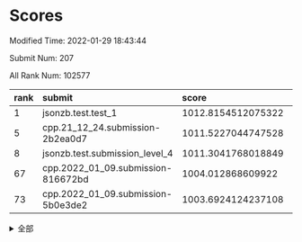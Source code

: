 # Scores

Modified Time: 2022-01-29 18:43:44

Submit Num: 207

All Rank Num: 102577

| rank |               submit               |       score        |       sigma        | pk_num |
| :--- | :--------------------------------- | :----------------- | :----------------- | :----- |
| 1    | jsonzb.test.test_1                 | 1012.8154512075322 | 0.7941898708568518 | 1983   |
| 5    | cpp.21_12_24.submission-2b2ea0d7   | 1011.5227044747528 | 0.7814875316239283 | 1979   |
| 8    | jsonzb.test.submission_level_4     | 1011.3041768018849 | 0.7771153849932906 | 1979   |
| 67   | cpp.2022_01_09.submission-816672bd | 1004.012868609922  | 0.712195241950565  | 1983   |
| 73   | cpp.2022_01_09.submission-5b0e3de2 | 1003.6924124237108 | 0.7076107008697403 | 1986   |


<details>
<summary>全部</summary>

| rank |                 submit                 |       score        |       sigma        | pk_num |
| :--- | :------------------------------------- | :----------------- | :----------------- | :----- |
| 1    | jsonzb.test.test_1                     | 1012.8154512075322 | 0.7941898708568518 | 1983   |
| 2    | gobigger.level_3.submission_level_3_49 | 1012.4746949575944 | 0.7800256338094019 | 1982   |
| 3    | gobigger.level_3.submission_level_3_0  | 1011.9444191308156 | 0.780661013099472  | 1980   |
| 4    | gobigger.level_3.submission_level_3_7  | 1011.7346981911202 | 0.7929220257281077 | 1980   |
| 5    | cpp.21_12_24.submission-2b2ea0d7       | 1011.5227044747528 | 0.7814875316239283 | 1979   |
| 6    | gobigger.level_3.submission_level_3_24 | 1011.4677617983002 | 0.783345834691826  | 1976   |
| 7    | gobigger.level_3.submission_level_3_2  | 1011.3482652270988 | 0.7530129952548664 | 1985   |
| 8    | jsonzb.test.submission_level_4         | 1011.3041768018849 | 0.7771153849932906 | 1979   |
| 9    | gobigger.level_3.submission_level_3_8  | 1010.982018180961  | 0.7837574046547414 | 1979   |
| 10   | gobigger.level_3.submission_level_3_43 | 1010.7805096734389 | 0.7544513847637213 | 1983   |
| 11   | gobigger.level_3.submission_level_3_35 | 1010.6943067859187 | 0.7701714583862646 | 1983   |
| 12   | gobigger.level_3.submission_level_3_45 | 1010.6522476770937 | 0.7669452139293772 | 1984   |
| 13   | gobigger.level_3.submission_level_3_37 | 1010.606885431108  | 0.7667160735263041 | 1987   |
| 14   | gobigger.level_3.submission_level_3_27 | 1010.5413437810125 | 0.7462721390151473 | 1977   |
| 15   | gobigger.level_3.submission_level_3_9  | 1010.5364172780244 | 0.7604302589407229 | 1988   |
| 16   | gobigger.level_3.submission_level_3_42 | 1010.4586566845101 | 0.7585850565193918 | 1981   |
| 17   | gobigger.level_3.submission_level_3_41 | 1010.4394197482466 | 0.7443721244855314 | 1980   |
| 18   | gobigger.level_3.submission_level_3_18 | 1010.432723349904  | 0.7633370497860396 | 1984   |
| 19   | gobigger.level_3.submission_level_3_22 | 1010.3662689503892 | 0.753733567488653  | 1985   |
| 20   | gobigger.level_3.submission_level_3_10 | 1010.3529758910286 | 0.74634917628509   | 1986   |
| 21   | gobigger.level_3.submission_level_3_13 | 1010.349998341959  | 0.7590500317112379 | 1983   |
| 22   | gobigger.level_3.submission_level_3_40 | 1010.3227592504096 | 0.7538611522676626 | 1983   |
| 23   | gobigger.level_3.submission_level_3_12 | 1010.1315184941366 | 0.7478690824021874 | 1983   |
| 24   | gobigger.level_3.submission_level_3_46 | 1010.1174152173722 | 0.787740592848104  | 1980   |
| 25   | gobigger.level_3.submission_level_3_29 | 1010.0944963385706 | 0.7778907713213313 | 1983   |
| 26   | gobigger.level_3.submission_level_3_32 | 1010.0083562345856 | 0.7530214968700945 | 1982   |
| 27   | gobigger.level_3.submission_level_3_26 | 1010.0073108732116 | 0.7683189851079568 | 1979   |
| 28   | gobigger.level_3.submission_level_3_30 | 1009.9051559092079 | 0.7638028830218784 | 1976   |
| 29   | gobigger.level_3.submission_level_3_4  | 1009.799060647844  | 0.7526581215188052 | 1984   |
| 30   | gobigger.level_3.submission_level_3_19 | 1009.7859639247218 | 0.7674264601767409 | 1986   |
| 31   | gobigger.level_3.submission_level_3_5  | 1009.7840331475387 | 0.763632850385443  | 1985   |
| 32   | gobigger.level_3.submission_level_3_3  | 1009.7692552219135 | 0.779213281502689  | 1980   |
| 33   | gobigger.level_3.submission_level_3_1  | 1009.6359107585312 | 0.7485016659234112 | 1988   |
| 34   | gobigger.level_3.submission_level_3_47 | 1009.6229178042361 | 0.7801440285748372 | 1978   |
| 35   | gobigger.level_3.submission_level_3_34 | 1009.5859189216396 | 0.7681345078639247 | 1978   |
| 36   | gobigger.level_3.submission_level_3_44 | 1009.5290990074221 | 0.7406296971307795 | 1984   |
| 37   | gobigger.level_3.submission_level_3_23 | 1009.4010348354377 | 0.7573369134002916 | 1982   |
| 38   | gobigger.level_3.submission_level_3_20 | 1009.3948814826388 | 0.7538495280824168 | 1982   |
| 39   | gobigger.level_3.submission_level_3_6  | 1009.3733589456411 | 0.7644852598012473 | 1986   |
| 40   | gobigger.level_3.submission_level_3_14 | 1009.367448563426  | 0.7616945456057055 | 1990   |
| 41   | gobigger.level_3.submission_level_3_16 | 1009.2086143102979 | 0.7419351011799866 | 1983   |
| 42   | gobigger.level_3.submission_level_3_39 | 1009.201891208702  | 0.7604887673272118 | 1986   |
| 43   | gobigger.level_3.submission_level_3_31 | 1009.0928526852148 | 0.7522216317225958 | 1985   |
| 44   | gobigger.level_3.submission_level_3_11 | 1009.0492479109821 | 0.7432015867301554 | 1983   |
| 45   | gobigger.level_3.submission_level_3_28 | 1008.994498365573  | 0.7567001001234972 | 1988   |
| 46   | gobigger.level_3.submission_level_3_15 | 1008.9196493751688 | 0.745344077483586  | 1983   |
| 47   | gobigger.level_3.submission_level_3_48 | 1008.9037215186756 | 0.7227265787064661 | 1983   |
| 48   | gobigger.level_3.submission_level_3_36 | 1008.8733505470736 | 0.7402359156445683 | 1983   |
| 49   | gobigger.level_3.submission_level_3_38 | 1008.8233351129236 | 0.7507682075797196 | 1976   |
| 50   | gobigger.level_3.submission_level_3_17 | 1008.7558492889648 | 0.7521997088914965 | 1980   |
| 51   | gobigger.level_3.submission_level_3_21 | 1008.7100371768138 | 0.740943781780763  | 1986   |
| 52   | gobigger.level_3.submission_level_3_33 | 1008.6705025585545 | 0.7504969193717346 | 1985   |
| 53   | gobigger.level_3.submission_level_3_25 | 1008.605851176814  | 0.7580588998526339 | 1985   |
| 54   | gobigger.level_1.submission_level_1_15 | 1005.4468553540327 | 0.7135639924972531 | 1981   |
| 55   | gobigger.level_1.submission_level_1_6  | 1005.1058133164405 | 0.7117239722804073 | 1975   |
| 56   | gobigger.level_1.submission_level_1_48 | 1004.9809273668309 | 0.7243369266911421 | 1977   |
| 57   | gobigger.level_1.submission_level_1_20 | 1004.7042147260994 | 0.7305641417359966 | 1983   |
| 58   | gobigger.level_1.submission_level_1_33 | 1004.4809096326896 | 0.720113064040984  | 1980   |
| 59   | gobigger.level_1.submission_level_1_44 | 1004.3212311736468 | 0.7324838796380819 | 1986   |
| 60   | gobigger.level_1.submission_level_1_27 | 1004.3070148107745 | 0.7308683498694899 | 1984   |
| 61   | gobigger.level_1.submission_level_1_14 | 1004.1539462876812 | 0.7191345363645607 | 1987   |
| 62   | gobigger.level_1.submission_level_1_37 | 1004.1001362997803 | 0.7285967336240429 | 1988   |
| 63   | gobigger.level_1.submission_level_1_0  | 1004.098475236558  | 0.7127644402810406 | 1979   |
| 64   | gobigger.level_1.submission_level_1_25 | 1004.0820253200401 | 0.7236651034309054 | 1975   |
| 65   | gobigger.level_1.submission_level_1_21 | 1004.0748336932048 | 0.7233684557010752 | 1984   |
| 66   | gobigger.level_1.submission_level_1_40 | 1004.0310664564506 | 0.7087416442139716 | 1988   |
| 67   | cpp.2022_01_09.submission-816672bd     | 1004.012868609922  | 0.712195241950565  | 1983   |
| 68   | gobigger.level_1.submission_level_1_19 | 1003.8854144568136 | 0.7143649696951339 | 1982   |
| 69   | gobigger.level_1.submission_level_1_18 | 1003.801367505984  | 0.7331042185206734 | 1979   |
| 70   | gobigger.level_1.submission_level_1_36 | 1003.7718942613682 | 0.7149685988074304 | 1980   |
| 71   | gobigger.level_1.submission_level_1_28 | 1003.7520123117754 | 0.7226592065434801 | 1982   |
| 72   | gobigger.level_1.submission_level_1_46 | 1003.7463136627385 | 0.7190250960841814 | 1976   |
| 73   | cpp.2022_01_09.submission-5b0e3de2     | 1003.6924124237108 | 0.7076107008697403 | 1986   |
| 74   | gobigger.level_1.submission_level_1_35 | 1003.6763551575592 | 0.7059116903332568 | 1980   |
| 75   | gobigger.level_1.submission_level_1_43 | 1003.637508163519  | 0.7207338847465353 | 1980   |
| 76   | gobigger.level_1.submission_level_1_4  | 1003.5199522420809 | 0.7099045321310771 | 1988   |
| 77   | gobigger.level_1.submission_level_1_12 | 1003.4578687385614 | 0.709911455187214  | 1980   |
| 78   | gobigger.level_1.submission_level_1_1  | 1003.449231448202  | 0.7167561862309578 | 1984   |
| 79   | gobigger.level_1.submission_level_1_38 | 1003.43204863454   | 0.7160452059765297 | 1981   |
| 80   | gobigger.level_1.submission_level_1_42 | 1003.3602285699066 | 0.7150898127658126 | 1985   |
| 81   | gobigger.level_1.submission_level_1_2  | 1003.3368642954756 | 0.7098855261816516 | 1985   |
| 82   | gobigger.level_1.submission_level_1_47 | 1003.2224195769876 | 0.7067998323914545 | 1982   |
| 83   | gobigger.level_1.submission_level_1_29 | 1003.2070215128489 | 0.720867648778158  | 1980   |
| 84   | gobigger.level_1.submission_level_1_9  | 1003.1603643406883 | 0.7191049689618891 | 1986   |
| 85   | gobigger.level_1.submission_level_1_17 | 1003.1368828013317 | 0.7182118616533689 | 1980   |
| 86   | gobigger.level_1.submission_level_1_34 | 1003.0364006036557 | 0.7138333563954168 | 1982   |
| 87   | gobigger.level_1.submission_level_1_49 | 1003.013067423473  | 0.7147540973254887 | 1980   |
| 88   | gobigger.level_1.submission_level_1_16 | 1003.0064971747903 | 0.7128959537091484 | 1983   |
| 89   | gobigger.level_1.submission_level_1_5  | 1003.0061674999179 | 0.7160773297385986 | 1980   |
| 90   | gobigger.level_1.submission_level_1_22 | 1002.9984752358615 | 0.7107154277536205 | 1981   |
| 91   | gobigger.level_1.submission_level_1_45 | 1002.9608765007184 | 0.7182214143910709 | 1977   |
| 92   | gobigger.level_1.submission_level_1_13 | 1002.9242472679063 | 0.7066429922382776 | 1985   |
| 93   | gobigger.level_1.submission_level_1_41 | 1002.8918638843008 | 0.705708453340683  | 1983   |
| 94   | gobigger.level_1.submission_level_1_11 | 1002.8888822920385 | 0.7061280374426878 | 1985   |
| 95   | gobigger.level_1.submission_level_1_23 | 1002.8333941645177 | 0.7082001343620877 | 1979   |
| 96   | gobigger.level_1.submission_level_1_26 | 1002.6702905522102 | 0.7201619918144109 | 1981   |
| 97   | gobigger.level_1.submission_level_1_32 | 1002.5729488436016 | 0.7102925645320619 | 1979   |
| 98   | gobigger.level_1.submission_level_1_30 | 1002.4297136057144 | 0.7149191750187052 | 1984   |
| 99   | gobigger.level_1.submission_level_1_39 | 1002.3184438773818 | 0.712346934842958  | 1987   |
| 100  | gobigger.level_1.submission_level_1_7  | 1002.2447331024831 | 0.7137078843897925 | 1983   |
| 101  | gobigger.level_1.submission_level_1_8  | 1002.1930884376388 | 0.7097821614074885 | 1986   |
| 102  | gobigger.level_1.submission_level_1_24 | 1001.9849230716845 | 0.7093096294100825 | 1980   |
| 103  | gobigger.level_1.submission_level_1_10 | 1001.9177790404102 | 0.7259781235889341 | 1981   |
| 104  | gobigger.level_1.submission_level_1_31 | 1001.5833285317567 | 0.7321759608325027 | 1982   |
| 105  | gobigger.level_1.submission_level_1_3  | 1001.4896390433782 | 0.7001322957159022 | 1980   |
| 106  | gobigger.random.submission_random_49   | 997.9952672332679  | 0.7065751253702617 | 1988   |
| 107  | gobigger.random.submission_random_34   | 997.6616685048065  | 0.7123522908640502 | 1980   |
| 108  | gobigger.random.submission_random_38   | 997.0845283420198  | 0.7103754931765408 | 1985   |
| 109  | gobigger.random.submission_random_29   | 997.050469055601   | 0.707435236710403  | 1980   |
| 110  | gobigger.random.submission_random_19   | 997.0247706862806  | 0.7134975164228079 | 1984   |
| 111  | gobigger.random.submission_random_16   | 996.9613434059551  | 0.7061862096336524 | 1982   |
| 112  | gobigger.random.submission_random_15   | 996.7659036715081  | 0.7134067210554682 | 1982   |
| 113  | gobigger.random.submission_random_33   | 996.7210151861746  | 0.7058319007825299 | 1987   |
| 114  | gobigger.random.submission_random_39   | 996.7181820568811  | 0.7062124110110857 | 1984   |
| 115  | gobigger.random.submission_random_43   | 996.7142441235239  | 0.7170026760375755 | 1977   |
| 116  | gobigger.random.submission_random_31   | 996.6690312706602  | 0.704664942820382  | 1982   |
| 117  | gobigger.random.submission_random_4    | 996.4178199553021  | 0.6972327232824026 | 1982   |
| 118  | gobigger.random.submission_random_35   | 996.4149553507506  | 0.705355464797158  | 1980   |
| 119  | gobigger.random.submission_random_22   | 996.3660546261275  | 0.7142743416347779 | 1987   |
| 120  | gobigger.random.submission_random_44   | 996.294228910102   | 0.7126911674695554 | 1986   |
| 121  | gobigger.random.submission_random_48   | 996.2679526491152  | 0.7089865960040235 | 1982   |
| 122  | gobigger.random.submission_random_18   | 996.2331873532776  | 0.7296420836459648 | 1978   |
| 123  | gobigger.random.submission_random_11   | 996.184075660283   | 0.7137421918410359 | 1982   |
| 124  | gobigger.random.submission_random_10   | 996.1810136636974  | 0.7081852909013027 | 1982   |
| 125  | gobigger.random.submission_random_30   | 996.1656987460862  | 0.7128815328924519 | 1981   |
| 126  | gobigger.random.submission_random_6    | 996.1156493558509  | 0.7216972954816303 | 1978   |
| 127  | gobigger.random.submission_random_40   | 996.0983139314412  | 0.716256067598015  | 1983   |
| 128  | gobigger.random.submission_random_0    | 996.0979636737388  | 0.7190465227073897 | 1983   |
| 129  | gobigger.random.submission_random_36   | 996.08553952686    | 0.7169153412044176 | 1978   |
| 130  | gobigger.random.submission_random_32   | 996.0182767451819  | 0.7219775956074714 | 1982   |
| 131  | gobigger.random.submission_random_23   | 995.9900362479641  | 0.7111556933747867 | 1982   |
| 132  | gobigger.random.submission_random_27   | 995.9195759645302  | 0.7122998599743364 | 1981   |
| 133  | gobigger.random.submission_random_3    | 995.9027477630545  | 0.7031199553609971 | 1988   |
| 134  | gobigger.random.submission_random_47   | 995.8037904712312  | 0.7025273207052559 | 1984   |
| 135  | gobigger.random.submission_random_45   | 995.7863944301365  | 0.707279877705673  | 1985   |
| 136  | gobigger.random.submission_random_7    | 995.7814350634658  | 0.7194062309447905 | 1983   |
| 137  | gobigger.random.submission_random_12   | 995.6736058618459  | 0.7144591377669796 | 1986   |
| 138  | gobigger.random.submission_random_14   | 995.6432344042571  | 0.7137992683298664 | 1984   |
| 139  | gobigger.random.submission_random_25   | 995.5810770683512  | 0.7185963960709485 | 1980   |
| 140  | gobigger.random.submission_random_46   | 995.5397846059301  | 0.70334549376059   | 1981   |
| 141  | gobigger.random.submission_random_1    | 995.5378774897487  | 0.7250861108676148 | 1981   |
| 142  | gobigger.random.submission_random_5    | 995.5069159017777  | 0.7135410103019807 | 1984   |
| 143  | gobigger.random.submission_random_41   | 995.412435176686   | 0.7196408200319779 | 1979   |
| 144  | gobigger.random.submission_random_37   | 995.4072775815966  | 0.7077179321869538 | 1984   |
| 145  | gobigger.random.submission_random_2    | 995.25920088658    | 0.70709384960553   | 1980   |
| 146  | gobigger.random.submission_random_24   | 995.2317673770679  | 0.7001727017154152 | 1984   |
| 147  | gobigger.random.submission_random_21   | 995.1139424038106  | 0.716189920301747  | 1980   |
| 148  | gobigger.random.submission_random_20   | 995.0756167293129  | 0.7087216415140566 | 1982   |
| 149  | gobigger.random.submission_random_42   | 995.0007535339852  | 0.7157268187776469 | 1980   |
| 150  | gobigger.random.submission_random_17   | 994.8970642246908  | 0.7135671197637441 | 1982   |
| 151  | gobigger.random.submission_random_28   | 994.8919695834056  | 0.7060145396926409 | 1983   |
| 152  | gobigger.random.submission_random_9    | 994.7312355354572  | 0.7152275073641341 | 1986   |
| 153  | gobigger.random.submission_random_26   | 994.7041536337455  | 0.7092336691012242 | 1984   |
| 154  | gobigger.random.submission_random_8    | 994.660222062467   | 0.712265122983429  | 1980   |
| 155  | gobigger.random.submission_random_13   | 994.0563422651092  | 0.7328183081461208 | 1978   |
| 156  | gobigger.level_2.submission_level_2_19 | 993.9005896414272  | 0.7214403248248259 | 1981   |
| 157  | gobigger.level_2.submission_level_2_4  | 993.7781615019715  | 0.7547078220615868 | 1979   |
| 158  | gobigger.level_2.submission_level_2_46 | 993.7017710180037  | 0.7290840460050672 | 1978   |
| 159  | gobigger.level_2.submission_level_2_0  | 993.5649283077877  | 0.7410839421085987 | 1981   |
| 160  | gobigger.level_2.submission_level_2_36 | 993.4718604938146  | 0.7276879789307    | 1978   |
| 161  | gobigger.level_2.submission_level_2_15 | 993.1582179127029  | 0.731232453563748  | 1982   |
| 162  | gobigger.level_2.submission_level_2_37 | 993.0377936673117  | 0.738104598124674  | 1980   |
| 163  | gobigger.level_2.submission_level_2_9  | 992.9370709590496  | 0.7264613921402608 | 1978   |
| 164  | gobigger.level_2.submission_level_2_42 | 992.9249683199303  | 0.725119829597648  | 1985   |
| 165  | gobigger.level_2.submission_level_2_27 | 992.806776893162   | 0.7374188431811357 | 1985   |
| 166  | gobigger.level_2.submission_level_2_12 | 992.6620592353003  | 0.7402771790573859 | 1978   |
| 167  | gobigger.level_2.submission_level_2_24 | 992.5690945495957  | 0.7558454721303913 | 1980   |
| 168  | gobigger.level_2.submission_level_2_38 | 992.4897627803481  | 0.7410540648759605 | 1979   |
| 169  | gobigger.level_2.submission_level_2_48 | 992.4394424273183  | 0.7332371772641597 | 1977   |
| 170  | gobigger.level_2.submission_level_2_22 | 992.3614460425257  | 0.7695377089244798 | 1983   |
| 171  | gobigger.level_2.submission_level_2_25 | 992.3370943090794  | 0.7464024263358218 | 1979   |
| 172  | gobigger.level_2.submission_level_2_29 | 992.274820177322   | 0.7597117829314517 | 1987   |
| 173  | gobigger.level_2.submission_level_2_23 | 992.2670877369176  | 0.7405448022773701 | 1981   |
| 174  | gobigger.level_2.submission_level_2_8  | 992.1974440252163  | 0.7552322418294506 | 1981   |
| 175  | gobigger.level_2.submission_level_2_6  | 992.1285118808117  | 0.7733454561345435 | 1985   |
| 176  | gobigger.level_2.submission_level_2_11 | 992.0916257322269  | 0.7318728839501786 | 1982   |
| 177  | gobigger.level_2.submission_level_2_1  | 992.0888796763965  | 0.7292763041049575 | 1980   |
| 178  | gobigger.level_2.submission_level_2_18 | 992.0090595314382  | 0.7533147673211057 | 1974   |
| 179  | gobigger.level_2.submission_level_2_40 | 991.9600141947976  | 0.7562612522077037 | 1981   |
| 180  | gobigger.level_2.submission_level_2_3  | 991.8497756684874  | 0.7383792800684136 | 1979   |
| 181  | gobigger.level_2.submission_level_2_44 | 991.8347754000791  | 0.7653454616081824 | 1981   |
| 182  | gobigger.level_2.submission_level_2_17 | 991.8062664121273  | 0.7252531673804267 | 1987   |
| 183  | gobigger.level_2.submission_level_2_10 | 991.754903030768   | 0.7642720203797708 | 1984   |
| 184  | gobigger.level_2.submission_level_2_14 | 991.7189051466485  | 0.7383715431544213 | 1979   |
| 185  | gobigger.level_2.submission_level_2_30 | 991.6130334844568  | 0.7411622360420478 | 1985   |
| 186  | gobigger.level_2.submission_level_2_31 | 991.5845869532541  | 0.7499140920081133 | 1981   |
| 187  | gobigger.level_2.submission_level_2_5  | 991.5647887182961  | 0.7336957122089964 | 1988   |
| 188  | gobigger.level_2.submission_level_2_13 | 991.5414068171713  | 0.752746587607725  | 1987   |
| 189  | gobigger.level_2.submission_level_2_33 | 991.5329300488773  | 0.7448192481544043 | 1988   |
| 190  | gobigger.level_2.submission_level_2_39 | 991.532912586497   | 0.7424337579320965 | 1988   |
| 191  | gobigger.level_2.submission_level_2_43 | 991.4649759460964  | 0.769306301601695  | 1982   |
| 192  | gobigger.level_2.submission_level_2_2  | 991.326342400012   | 0.7523449620136966 | 1983   |
| 193  | gobigger.level_2.submission_level_2_32 | 991.3200552714666  | 0.7559313904518468 | 1980   |
| 194  | gobigger.level_2.submission_level_2_28 | 991.2859092054794  | 0.7643722287287585 | 1982   |
| 195  | gobigger.level_2.submission_level_2_16 | 991.2441282170277  | 0.757527525868973  | 1977   |
| 196  | gobigger.level_2.submission_level_2_20 | 991.0977139514881  | 0.7436472628545462 | 1978   |
| 197  | gobigger.level_2.submission_level_2_45 | 991.0144953657631  | 0.7505847664232438 | 1984   |
| 198  | gobigger.level_2.submission_level_2_47 | 990.8999230880758  | 0.7465764049140085 | 1983   |
| 199  | gobigger.level_2.submission_level_2_49 | 990.8702331610846  | 0.7643023403594622 | 1977   |
| 200  | gobigger.level_2.submission_level_2_41 | 990.6083736268026  | 0.7510105552968296 | 1978   |
| 201  | gobigger.level_2.submission_level_2_26 | 990.4232449038985  | 0.7527937466654774 | 1981   |
| 202  | gobigger.level_2.submission_level_2_7  | 990.2322360726721  | 0.7688636084826446 | 1987   |
| 203  | gobigger.level_2.submission_level_2_21 | 990.0775513994774  | 0.7788286359095133 | 1981   |
| 204  | gobigger.level_2.submission_level_2_35 | 989.9492193059625  | 0.757940961527722  | 1983   |
| 205  | gobigger.level_2.submission_level_2_34 | 989.4522679246151  | 0.7962907778697157 | 1986   |
| 206  | gobigger.none.submission_none_1        | 976.5896827322803  | 1.3411646564797948 | 1983   |
| 207  | gobigger.none.submission_none_0        | 975.9289861404976  | 1.5220945086699904 | 1986   |

</details>